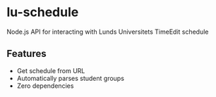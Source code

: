 # lu-schedule

Node.js API for interacting with Lunds Universitets TimeEdit schedule

## Features

- Get schedule from URL
- Automatically parses student groups
- Zero dependencies
